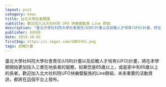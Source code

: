 ```yaml
---
layout: post
category: news
title: 台北大學社會實踐
subtitle: 歡迎加入北大社科院 UFO 快樂銀髮族 Line 群組
description: "臺北大學社科院大學社會責任(USR)計畫以及前瞻人才培育(UFO)計畫，將在本學期開始更加投入三鶯在地長者的服務，如果您是65歲以上，或是家中有65歲以上的長者，都歡迎加入北大社科院UFO快樂銀髮族的Line群組！"
publisher: 社科院
date: 2019-10-02
firstImg: https://i.imgur.com/SNK5YhC.png
tags: 前瞻計畫
---
```


臺北大學社科院大學社會責任(USR)計畫以及前瞻人才培育(UFO)計畫，將在本學期開始更加投入三鶯在地長者的服務，如果您是65歲以上，或是家中有65歲以上的長者，歡迎加入北大社科院UFO快樂銀髮族的Line群組，未來重要的活動資訊，都將在這個平台上發布。
